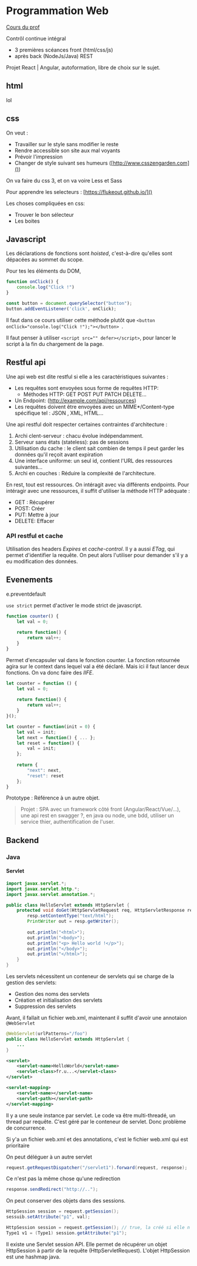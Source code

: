 # Programmation Web

[Cours du prof](http://www.reveillere.fr/M2WEB)

Contrôl continue intégral



* 3 premières scéances front (html/css/js) 
* après back (NodeJs/Java) REST

Projet React | Angular, autoformation, libre de choix sur le sujet.



## html

lol



## css

On veut : 

* Travailler sur le style sans modifier le reste
* Rendre accessible son site aux mal voyants
* Prévoir l'impression
* Changer de style suivant ses humeurs ([http://www.csszengarden.com]())

On va faire du css 3, et on va voire Less et Sass

Pour apprendre les selecteurs : [https://flukeout.github.io/]()

Les choses compliquées en css:

* Trouver le bon sélecteur
* Les boites



## Javascript



Les déclarations de fonctions sont *hoisted*, c'est-à-dire qu'elles sont dépacées au sommet du scope.

Pour tes les éléments du DOM, 

```javascript
function onClick() {
    console.log("Click !")
}

const button = document.querySelector("button");
button.addEventListener('click', onClick);
```

Il faut dans ce cours utiliser cette méthode plutôt que `<button onClick="console.log("Click !");"></button> `.

Il faut penser à utiliser `<script src="" defer></script>`, pour lancer le script à la fin du chargement de la page.



## Restful api

Une api web est dite restful si elle a les caractéristiques suivantes :

* Les requêtes sont envoyées sous forme de requêtes HTTP:
  * Méthodes HTTP: GET POST PUT PATCH DELETE...
* Un Endpoint: (http://example.com/api/ressources) 
* Les requêtes doivent être envoyées avec un MIME*/Content-type spécifique tel : JSON , XML, HTML...



Une api restful doit respecter certaines contraintes d'architecture : 

1. Archi clent-serveur : chacu évolue indépendamment.
2. Serveur sans états (stateless): pas de sessions
3. Utilisation du cache : le client sait combien de temps il peut garder les données qu'il reçoit avant expiration
4. Une interface uniforme: un seul id, contient l'URL des ressources suivantes...
5. Archi en couches : Réduire la complexité de l'architecture.

En rest, tout est ressources. On intéragit avec via différents endpoints. Pour intéragir avec une ressources, il suffit d'utiliser la méthode HTTP adéquate :

- GET : Récupérer
- POST: Créer
- PUT: Mettre à jour
- DELETE: Effacer

### API restful et cache

Utilisation des headers *Expires* et *cache-control*. Il y a aussi *ETag*, qui permet d'identifier la requête. On peut alors l'utiliser pour demander s'il y a eu modification des données.



## Evenements

e.preventdefault



`use strict` permet d'activer le mode strict de javascript.

```javascript
function counter() {
    let val = 0;
    
    return function() {
        return val++;
    }
}
```

Permet d'encapsuler val dans le fonction counter. La fonction retournée agira sur le context dans lequel val a été déclaré. Mais ici il faut lancer deux fonctions. On va donc faire des *IIFE*. 

```javascript
let counter = function () {
    let val = 0;
    
    return function() {
        return val++;
    }
}();
```



```javascript
let counter = function(init = 0) {
    let val = init;
    let next = function() { ... };
    let reset = function() {
        val = init;
    };
    
    return {
        "next": next,
        "reset": reset
    };
}
```

Prototype : Référence à un autre objet.



> Projet : SPA avec un framework côté front (Angular/React/Vue/...), une api rest en swagger ?, en java ou node, une bdd, utiliser un service thier, authentification de l'user.

## Backend

### Java

#### Servlet

```java
import javax.servlet.*;
import javax.servlet.http.*;
import javax.servlet.annotation.*;

public class HelloServlet extends HttpServlet {
    protected void doGet(HttpServletRequest req, HttpServletResponse resp) throws ServletException, IOException {
        resp.setContentType("text/html");
        PrintWriter out = resp.getWriter();
        
        out.println("<html>");
        out.println("<body>");
        out.println("<p> Hello world !</p>");
        out.println("</body>");
        out.println("</html>");
    }
}
```

Les servlets nécessitent un conteneur de servlets qui se charge de la gestion des servlets:

- Gestion des noms des servlets
- Création et initialisation des servlets
- Suppression des servlets

Avant, il fallait un fichier web.xml, maintenant il suffit d'avoir une annotaion `@WebServlet`

```java
@WebServlet(urlPatterns="/foo")
public class HelloServlet extends HttpServlet {
    ...
}
```



```xml
<servlet>
    <servlet-name>HelloWorld</servlet-name>
    <servlet-class>fr.u...</servlet-class>
</servlet>

<servlet-mapping>
    <servlet-name></servlet-name>
	<servlet-path></servlet-path>
</servlet-mapping>
```

Il y a une seule instance par servlet. Le code va être multi-threadé, un thread par requête. C'est géré par le conteneur de servlet. Donc problème de concurrence. 

Si y'a un fichier web.xml et des annotations, c'est le fichier web.xml qui est prioritaire

On peut déléguer à un autre servlet

```java
request.getRequestDispatcher("/servlet1").forward(request, response);
```

Ce n'est pas la même chose qu'une redirection

```java
response.sendRedirect("http://..");
```



On peut conserver des objets dans des sessions.

```java
HttpSession session = request.getSession();
sessuib.setAttribute("p1", val);
```



```java
HttpSession session = request.getSession(); // true, la créé si elle n'existe pas
Type1 v1 = (Type1) session.getAttribute("p1");
```



Il existe une Servlet session API. Elle permet de récupérer un objet HttpSession à partir de la requête (HttpServletRequest). L'objet HttpSession est une hashmap java. 